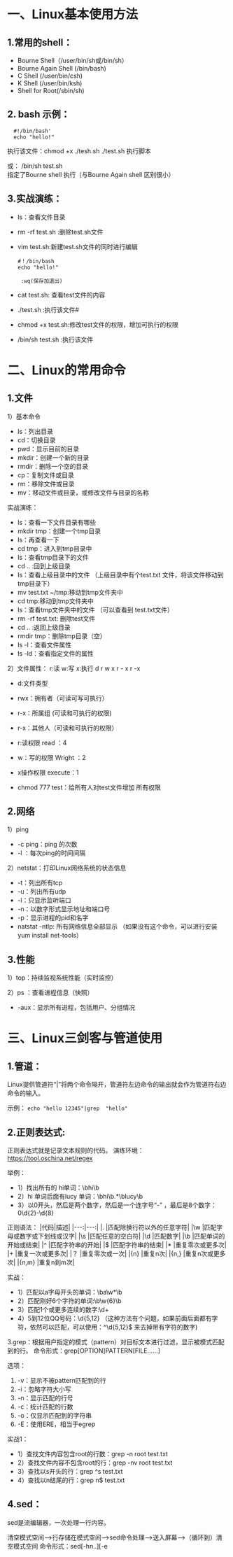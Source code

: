 # 一、Linux基本使用方法
## 1.常用的shell：
- Bourne Shell（/user/bin/sh或/bin/sh）
- Bourne Again Shell (/bin/bash)
- C Shell (/user/bin/csh)
- K Shell (/user/bin/ksh)
- Shell for Root(/sbin/sh)
## 2. bash 示例：
  ```
    #!/bin/bash'
    echo "hello!" 
  ```

执行该文件：chmod +x ./tesh.sh
./test.sh  执行脚本

或：
   /bin/sh test.sh  
   指定了Bourne shell 
   执行（与Bourne Again shell 区别很小）
   
## 3.实战演练：
- ls：查看文件目录
- rm -rf  test.sh :删除test.sh文件
- vim test.sh:新建test.sh文件的同时进行编辑
    ```
   #！/bin/bash
    echo "hello!"
    
     :wq(保存加退出)
   ```
        
- cat test.sh: 查看test文件的内容
- ./test.sh :执行该文件#
- chmod +x test.sh:修改test文件的权限，增加可执行的权限
- /bin/sh test.sh :执行该文件

# 二、Linux的常用命令
## 1.文件
   1）基本命令   
   - ls：列出目录
   - cd：切换目录
   - pwd：显示目前的目录
   - mkdir：创建一个新的目录
   - rmdir：删除一个空的目录
   - cp：复制文件或目录
   - rm：移除文件或目录
   - mv：移动文件或目录，或修改文件与目录的名称

实战演练：
- ls：查看一下文件目录有哪些
- mkdir tmp：创建一个tmp目录
- ls：再查看一下
- cd tmp：进入到tmp目录中
- ls：查看tmp目录下的文件
- cd .. :回到上级目录
- ls：查看上级目录中的文件
（上级目录中有个test.txt 文件，将该文件移动到tmp目录下）
- mv test.txt ~/tmp:移动到tmp文件夹中
- cd tmp:移动到tmp文件夹中
- ls：查看tmp文件夹中的文件
（可以查看到 test.txt文件）
- rm -rf test.txt: 删除test文件
- cd .. :返回上级目录
- rmdir tmp：删除tmp目录（空）
- ls -l：查看文件属性
- ls -ld：查看指定文件的属性

2）文件属性： r:读    w:写     x:执行
d r w x r - x r -x
- d:文件类型
- rwx：拥有者（可读可写可执行）
- r-x：所属组 (可读和可执行的权限)
- r-x：其他人（可读和可执行的权限）

- r:读权限 read ：4
- w：写的权限 Wright ：2
- x操作权限 execute：1

- chmod 777 test：给所有人对test文件增加 所有权限

## 2.网络
1）ping 
- -c ping：ping 的次数
- -l ：每次ping的时间间隔

2）netstat：打印Linux网络系统的状态信息
- -t：列出所有tcp
- -u：列出所有udp
- -l：只显示监听端口
- -n：以数字形式显示地址和端口号
- -p：显示进程的pid和名字
- natstat -ntlp: 所有网络信息全部显示
（如果没有这个命令，可以进行安装 yum install net-tools）

## 3.性能
1）top：持续监视系统性能（实时监控）

2）ps ：查看进程信息（快照）
- -aux：显示所有进程，包括用户、分组情况

# 三、Linux三剑客与管道使用
## 1.管道：
Linux提供管道符“|”将两个命令隔开，管道符左边命令的输出就会作为管道符右边命令的输入。

示例：
`echo "hello 12345"|grep  "hello"    `

## 2.正则表达式:
正则表达式就是记录文本规则的代码。
演练环境：https://tool.oschina.net/regex

举例：
- 1）找出所有的 hi单词：\bhi\b
- 2）hi 单词后面有lucy 单词：\bhi\b.*\blucy\b
- 3）以0开头，然后是两个数字，然后是一个连字号“-” ，最后是8个数字：0\d{2}-\d{8}

正则语法：
|代码|描述|
|---:|---:|
|. |匹配除换行符以外的任意字符|
|\w |匹配字母或数字或下划线或汉字|
|\s |匹配任意的空白符|
|\d |匹配数字|
|\b |匹配单词的开始或结束|
|^  |匹配字符串的开始|
|$  |匹配字符串的结束|
|*  |重复零次或更多次|
|+ |重复一次或更多次|
|？  |重复零次或一次|
|{n} |重复n次|
|{n,}  |重复n次或更多次|
|{n,m}  |重复n到m次|

实战：
- 1）匹配以a字母开头的单词：\ba\w*\b
- 2）匹配刚好6个字符的单词:\b\w{6}\b
- 3）匹配1个或更多连续的数字:\d+
- 4）5到12位QQ号码：\d{5,12}  （这种方法有个问题，如果前面后面都有字符，依然可以匹配，可以使用：^\d{5,12}$   来去掉带有字符的数字)   

3.grep：根据用户指定的模式（pattern）对目标文本进行过滤，显示被模式匹配到的行。
命令形式：grep[OPTION]PATTERN[FILE……]

选项：
1) -v：显示不被pattern匹配到的行
2) -i：忽略字符大小写
3) -n：显示匹配的行号
4) -c：统计匹配的行数
5) -o：仅显示匹配到的字符串
6) -E：使用ERE，相当于egrep

实战1：
- 1）查找文件内容包含root的行数：grep -n root test.txt
- 2）查找文件内容不包含root的行：grep -nv root test.txt
- 3）查找以s开头的行：grep  ^s test.txt
- 4）查找以n结尾的行：grep n$ test.txt

## 4.sed：
sed是流编辑器，一次处理一行内容。

清空模式空间—>行存储在模式空间—>sed命令处理—>送入屏幕—>（循环到）清空模式空间
命令形式：sed[-hn..][-e<script>][-f<script FILE>][FILE]
命令解析：
- 1）[-hn]
      -h: 显示帮助
      -n：仅显示script处理后的结果
- 2）[-e<script>][-f<script FILE>]
     -e<script>：以选项中指定的script来处理输入的文本文件。
     -f<script文件>：以选项中指定的script文件来处理输入的文本文件。 

常用动作：
- 1）a：新增  sed -e '4 a newline'(使用sed执行一个脚本，脚本的内容是：在第四行新增加一个 newline)
- 2）c：取代  sed -e '2,5c No 2-5 number'（使用sed执行一个脚本，脚本的内容是使用“No 2-5 number”来取代2到5行的内容）
- 3）d：删除  sed -e '2,5d'（使用sed执行一个脚本，脚本的内容是删除2到5行）
- 4）i：插入   sed -e '2i newline'(使用sed执行一个脚本，脚本的内容是：在第二行前面插入一个新行，叫： newline)
- 5）p: 打印    sed -n '/root/p'（打印匹配到“root”的内容）
- 6）s：取代   sed -e 's/old/new/g'（使用后面的内容new取代前面的old，/g 是代表全局的意思）

实战1：
1）查看帮助：
      `man  sed
      sed -h`
2）在第四行后天就新的字符串：
      ` sed  '4 a neline testfile' test.txt`
3）在第二行后加上newline
      `sed ‘2a drink tea’ test.txt`
4）在第二行前加上newline
     ` sed '2i drink tea' test.txt`
5）全局替换
      `sed -e ‘s/root/hello/g’ test.txt`
6）直接修改文件内容
     ` sed -i 's/root/hello/g' test.txt`
     
## 5.awk:
把文件逐行的读入，以空格为默认分隔符将每行切片，切开的部分在进行后续处理。
把行作为输入，并赋值给$0—>将行切段，从$1开始—>对行匹配正则/执行动作—>打印内容—>（循环到）把行作为输入，并赋值给$0
命令形式：awk 'pattern+action'[FILE]
命令解析：
1）pattern+action
      -pattern 正则表达式
      -action 对匹配到的内容执行的命令（默认为输出每行内容）

常用参数：
- 1) FILENEME:awk 浏览的文件名
- 2) BEGIN：处理文本之前要执行的操作
- 3) END：处理文本之后要执行的操作
- 4) FS：设置输入域分隔符，等价于命令行 -F选项
- 5) NF：浏览记录的域的个数（列数）
- 6) NR：已读的记录数（行数）
- 7) OFS:输出域分隔符
- 8) ORS:输出记录分隔符
- 9) RS:控制记录分隔符
- 10) $0:整条记录
- 11) $1:表示当前行的第一个域……以此类推

实战1：
- 1）搜索/etc/passwd 有root 关键字的所有行，并显示对应的shell
         `awk -F：‘/root/{print $7}’ /etc/passwd`
- 2）打印/etc/passwd/的第二行信息
         `awk -F：'NR==2{print $0}' /etc/passwd`

实战2：
- 1）使用begin加入标题
         `awk 'BEGIN {print "BEGIN","BEGIN"}{print $1 $2}' /etc/passwd `
- 2）自定义分隔符
         `ech "111 222|333 444|555 666"|awk ‘BEGIN{NR=“|”}{print  $0}’`
